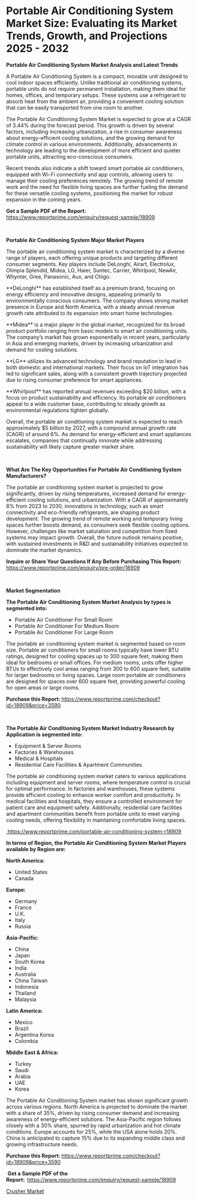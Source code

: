 <p><h1>Portable Air Conditioning System Market Size: Evaluating its Market Trends, Growth, and Projections 2025 - 2032</h1></p><p><strong>Portable Air Conditioning System Market Analysis and Latest Trends</strong></p>
<p><p>A Portable Air Conditioning System is a compact, movable unit designed to cool indoor spaces efficiently. Unlike traditional air conditioning systems, portable units do not require permanent installation, making them ideal for homes, offices, and temporary setups. These systems use a refrigerant to absorb heat from the ambient air, providing a convenient cooling solution that can be easily transported from one room to another.</p><p>The Portable Air Conditioning System Market is expected to grow at a CAGR of 3.44% during the forecast period. This growth is driven by several factors, including increasing urbanization, a rise in consumer awareness about energy-efficient cooling solutions, and the growing demand for climate control in various environments. Additionally, advancements in technology are leading to the development of more efficient and quieter portable units, attracting eco-conscious consumers. </p><p>Recent trends also indicate a shift toward smart portable air conditioners, equipped with Wi-Fi connectivity and app controls, allowing users to manage their cooling preferences remotely. The growing trend of remote work and the need for flexible living spaces are further fueling the demand for these versatile cooling systems, positioning the market for robust expansion in the coming years.</p></p>
<p><strong>Get a Sample PDF of the Report:&nbsp;</strong> <a href="https://www.reportprime.com/enquiry/request-sample/18909?utm_campaign=1901&utm_medium=2&utm_source=Github&utm_content=ia&utm_term=19032025&utm_id=portable-air-conditioning-system">https://www.reportprime.com/enquiry/request-sample/18909</a></p>
<p>&nbsp;</p>
<p><strong>Portable Air Conditioning System Major Market Players</strong></p>
<p><p>The portable air conditioning system market is characterized by a diverse range of players, each offering unique products and targeting different consumer segments. Key players include DeLonghi, Airart, Electrolux, Olimpia Splendid, Midea, LG, Haier, Suntec, Carrier, Whirlpool, NewAir, Whynter, Gree, Panasonic, Aux, and Chigo.</p><p>**DeLonghi** has established itself as a premium brand, focusing on energy efficiency and innovative designs, appealing primarily to environmentally conscious consumers. The company shows strong market presence in Europe and North America, with a steady annual revenue growth rate attributed to its expansion into smart home technologies.</p><p>**Midea** is a major player in the global market, recognized for its broad product portfolio ranging from basic models to smart air conditioning units. The company’s market has grown exponentially in recent years, particularly in Asia and emerging markets, driven by increasing urbanization and demand for cooling solutions.</p><p>**LG** utilizes its advanced technology and brand reputation to lead in both domestic and international markets. Their focus on IoT integration has led to significant sales, along with a consistent growth trajectory projected due to rising consumer preference for smart appliances.</p><p>**Whirlpool** has reported annual revenues exceeding $20 billion, with a focus on product sustainability and efficiency. Its portable air conditioners appeal to a wide customer base, contributing to steady growth as environmental regulations tighten globally.</p><p>Overall, the portable air conditioning system market is expected to reach approximately $5 billion by 2027, with a compound annual growth rate (CAGR) of around 6%. As demand for energy-efficient and smart appliances escalates, companies that continually innovate while addressing sustainability will likely capture greater market share.</p></p>
<p>&nbsp;</p>
<p><strong>What Are The Key Opportunities For Portable Air Conditioning System Manufacturers?</strong></p>
<p><p>The portable air conditioning system market is projected to grow significantly, driven by rising temperatures, increased demand for energy-efficient cooling solutions, and urbanization. With a CAGR of approximately 8% from 2023 to 2030, innovations in technology, such as smart connectivity and eco-friendly refrigerants, are shaping product development. The growing trend of remote working and temporary living spaces further boosts demand, as consumers seek flexible cooling options. However, challenges like market saturation and competition from fixed systems may impact growth. Overall, the future outlook remains positive, with sustained investments in R&D and sustainability initiatives expected to dominate the market dynamics.</p></p>
<p><strong>Inquire or Share Your Questions If Any Before Purchasing This Report:</strong> <a href="https://www.reportprime.com/enquiry/pre-order/18909?utm_campaign=1901&utm_medium=2&utm_source=Github&utm_content=ia&utm_term=19032025&utm_id=portable-air-conditioning-system">https://www.reportprime.com/enquiry/pre-order/18909</a></p>
<p>&nbsp;</p>
<p><strong>Market Segmentation</strong></p>
<p><strong>The Portable Air Conditioning System Market Analysis by types is segmented into:</strong></p>
<p><ul><li>Portable Air Conditioner For Small Room</li><li>Portable Air Conditioner For Medium Room</li><li>Portable Air Conditioner For Large Room</li></ul></p>
<p><p>The portable air conditioning system market is segmented based on room size. Portable air conditioners for small rooms typically have lower BTU ratings, designed for cooling spaces up to 300 square feet, making them ideal for bedrooms or small offices. For medium rooms, units offer higher BTUs to effectively cool areas ranging from 300 to 600 square feet, suitable for larger bedrooms or living spaces. Large room portable air conditioners are designed for spaces over 600 square feet, providing powerful cooling for open areas or large rooms.</p></p>
<p><strong>Purchase this Report:&nbsp;</strong><a href="https://www.reportprime.com/checkout?id=18909&price=3590&utm_campaign=1901&utm_medium=2&utm_source=Github&utm_content=ia&utm_term=19032025&utm_id=portable-air-conditioning-system">https://www.reportprime.com/checkout?id=18909&price=3590</a></p>
<p>&nbsp;</p>
<p><strong>The Portable Air Conditioning System Market Industry Research by Application is segmented into:</strong></p>
<p><ul><li>Equipment & Server Rooms</li><li>Factories & Warehouses</li><li>Medical & Hospitals</li><li>Residential Care Facilities & Apartment Communities</li></ul></p>
<p><p>The portable air conditioning system market caters to various applications including equipment and server rooms, where temperature control is crucial for optimal performance. In factories and warehouses, these systems provide efficient cooling to enhance worker comfort and productivity. In medical facilities and hospitals, they ensure a controlled environment for patient care and equipment safety. Additionally, residential care facilities and apartment communities benefit from portable units to meet varying cooling needs, offering flexibility in maintaining comfortable living spaces.</p></p>
<p><a href="https://www.reportprime.com/portable-air-conditioning-system-r18909?utm_campaign=1901&utm_medium=2&utm_source=Github&utm_content=ia&utm_term=19032025&utm_id=portable-air-conditioning-system">&nbsp;https://www.reportprime.com/portable-air-conditioning-system-r18909</a></p>
<p><strong>In terms of Region, the Portable Air Conditioning System Market Players available by Region are:</strong></p>
<p>
    <p> <strong> North America: </strong>
        <ul>
            <li>United States</li>
            <li>Canada</li>
        </ul>
        </p> 
    <p> <strong> Europe: </strong>
        <ul>
            <li>Germany</li>
            <li>France</li>
            <li>U.K.</li>
            <li>Italy</li>
            <li>Russia</li>
        </ul>
        </p> 
    <p> <strong> Asia-Pacific: </strong>
        <ul>
            <li>China</li>
            <li>Japan</li>
            <li>South Korea</li>
            <li>India</li>
            <li>Australia</li>
            <li>China Taiwan</li>
            <li>Indonesia</li>
            <li>Thailand</li>
            <li>Malaysia</li>
        </ul>
        </p> 
    <p> <strong> Latin America: </strong>
        <ul>
            <li>Mexico</li>
            <li>Brazil</li>
            <li>Argentina Korea</li>
            <li>Colombia</li>
        </ul>
        </p> 
    <p> <strong> Middle East & Africa: </strong>
        <ul>
            <li>Turkey</li>
            <li>Saudi</li>
            <li>Arabia</li>
            <li>UAE</li>
            <li>Korea</li>
        </ul>
    </p>
    </p>
<p><p>The Portable Air Conditioning System market has shown significant growth across various regions. North America is projected to dominate the market with a share of 35%, driven by rising consumer demand and increasing awareness of energy-efficient solutions. The Asia-Pacific region follows closely with a 30% share, spurred by rapid urbanization and hot climate conditions. Europe accounts for 25%, while the USA alone holds 20%. China is anticipated to capture 15% due to its expanding middle class and growing infrastructure needs.</p></p>
<p><strong>Purchase this Report: </strong><a href="https://www.reportprime.com/checkout?id=18909&price=3590&utm_campaign=1901&utm_medium=2&utm_source=Github&utm_content=ia&utm_term=19032025&utm_id=portable-air-conditioning-system">https://www.reportprime.com/checkout?id=18909&price=3590</a></p>
<p>&nbsp;<strong>Get a Sample PDF of the Report:&nbsp;&nbsp;</strong><a href="https://www.reportprime.com/enquiry/request-sample/18909?utm_campaign=1901&utm_medium=2&utm_source=Github&utm_content=ia&utm_term=19032025&utm_id=portable-air-conditioning-system">https://www.reportprime.com/enquiry/request-sample/18909</a></p>
<p><strong></strong></p>
<p><p><a href="https://github.com/asoauoldag3n/Market-Research-Report-List-1/blob/main/crusher-market.md?utm_campaign=1901&utm_medium=2&utm_source=Github&utm_content=ia&utm_term=19032025&utm_id=portable-air-conditioning-system">Crusher Market</a></p></p>